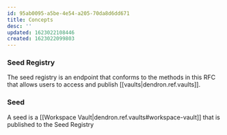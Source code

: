 ```yaml
---
id: 95ab0095-a5be-4e54-a205-70da8d6dd671
title: Concepts
desc: ''
updated: 1623022108446
created: 1623022099803
---
```


### Seed Registry

The seed registry is an endpoint that conforms to the methods in this RFC that allows users to access and publish [[vaults|dendron.ref.vaults]].

### Seed
A seed is a [[Workspace Vault|dendron.ref.vaults#workspace-vault]] that is published to the Seed Registry
